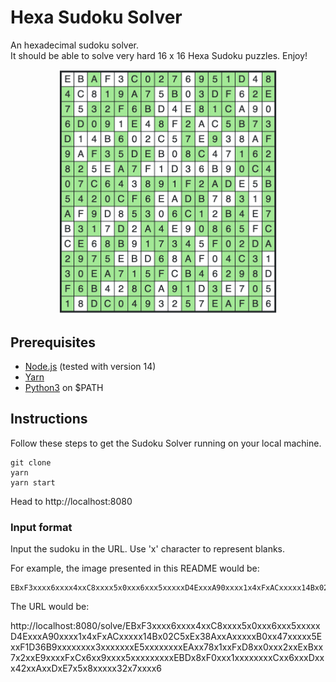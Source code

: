 # Hexa Sudoku Solver
An hexadecimal sudoku solver. <br>
It should be able to solve very hard 16 x 16 Hexa Sudoku puzzles. Enjoy!
<br>
<p align="center">

<img src="https://raw.githubusercontent.com/echojoel/hexa-sudoku/main/public/img/hexa-sodoku.png" width="350"/>
</p>



## Prerequisites

- [Node.js](https://nodejs.org/en/) (tested with version 14)
- [Yarn](https://yarnpkg.com/)
- [Python3](https://www.python.org) on $PATH

## Instructions

Follow these steps to get the Sudoku Solver running on your local machine.


```shell
git clone
yarn
yarn start
```

Head to http://localhost:8080

### Input format
Input the sudoku in the URL. 
Use 'x' character to represent blanks.

For example, the image presented in this README would be:
```
EBxF3xxxx6xxxx4xxC8xxxx5x0xxx6xxx5xxxxxD4ExxxA90xxxx1x4xFxACxxxxx14Bx02C5xEx38AxxAxxxxxB0xx47xxxxx5ExxF1D36B9xxxxxxxx3xxxxxxxE5xxxxxxxxEAxx78x1xxFxD8xx0xxx2xxExBxx7x2xxE9xxxxFxCx6xx9xxxx5xxxxxxxxxEBDx8xF0xxx1xxxxxxxxCxx6xxxDxxx42xxAxxDxE7x5x8xxxxx32x7xxxx6
```

The URL would be: 

http://localhost:8080/solve/EBxF3xxxx6xxxx4xxC8xxxx5x0xxx6xxx5xxxxxD4ExxxA90xxxx1x4xFxACxxxxx14Bx02C5xEx38AxxAxxxxxB0xx47xxxxx5ExxF1D36B9xxxxxxxx3xxxxxxxE5xxxxxxxxEAxx78x1xxFxD8xx0xxx2xxExBxx7x2xxE9xxxxFxCx6xx9xxxx5xxxxxxxxxEBDx8xF0xxx1xxxxxxxxCxx6xxxDxxx42xxAxxDxE7x5x8xxxxx32x7xxxx6
